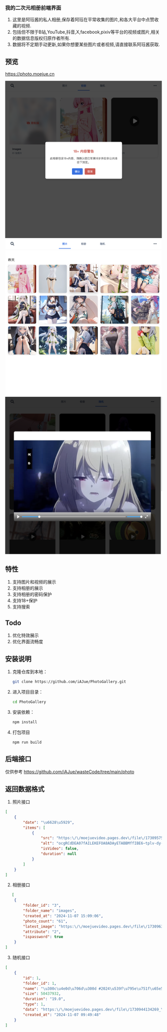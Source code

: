 ### 我的二次元相册前端界面

1. 这里是阿珏酱的私人相册,保存着阿珏在平常收集的图片,和各大平台中点赞收藏的视频.
2. 包括但不限于B站,YouTube,抖音,X,facebook,pixiv等平台的视频或图片,相关的数据信息版权归原作者所有.
3. 数据将不定期手动更新,如果你想要某些图片或者视频,请直接联系阿珏酱获取.

## 预览
https://photo.moejue.cn

![image](./public/images/1.png)
![image](./public/images/2.png)
![image](./public/images/3.png)


## 特性

1. 支持图片和视频的展示
2. 支持相册的展示
3. 支持相册的密码保护
4. 支持18+保护
5. 支持搜索

## Todo
1. 优化特效展示
2. 优化界面流畅度


## 安装说明

1. 克隆仓库到本地：
   ```bash
   git clone https://github.com/iAJue/PhotoGallery.git
   ```

2. 进入项目目录：
   ```bash
   cd PhotoGallery
   ```

3. 安装依赖：
   ```bash
   npm install
   ```

4. 打包项目
   ```bash
   npm run build
   ```


## 后端接口
仅供参考
https://github.com/iAJue/wasteCode/tree/main/photo


## 返回数据格式

1. 照片接口
```json
[
    {
        "date": "\u6628\u5929",
        "items": [
            {
                "src": "https:\/\/moejuevideo.pages.dev\/file\/1730957555106_ocgRCdDEA07fAILEKEFOA8ADAyETABBMffIBE6~tplv-dy-aweme-images_q75.webp",
                "alt": "ocgRCdDEA07fAILEKEFOA8ADAyETABBMffIBE6~tplv-dy-aweme-images_q75.webp",
                "isVideo": false,
                "duration": null
            }
        ]
    }
]
```

2. 相册接口
```json
   [
    {
        "folder_id": "3",
        "folder_name": "images",
        "created_at": "2024-11-07 15:09:06",
        "photo_count": "61",
        "latest_image": "https:\/\/moejuevideo.pages.dev\/file\/1730963758087_GZIaBGlbAAALz_E.jpeg",
        "attribute": "2",
        "ispassword": true
    }
]
```
3. 随机接口
```json
[
    {
        "id": 1,
        "folder_id": 1,
        "name": "\u300c\u4e0d\u706d\u300d #2024\u539f\u795e\u751f\u65e5\u4f1a #\u539f\u795e #\u949f\u79bb_7415149072572501275.mp4",
        "size": 50437932,
        "duration": "19.0",
        "type": 1,
        "data": "https:\/\/moejuevideo.pages.dev\/file\/1730944134269_\u300c\u4e0d\u706d\u300d %232024\u539f\u795e\u751f\u65e5\u4f1a %23\u539f\u795e %23\u949f\u79bb_7415149072572501275.mp4_part_1.mp4",
        "created_at": "2024-11-07 09:49:48"
    }
]
```